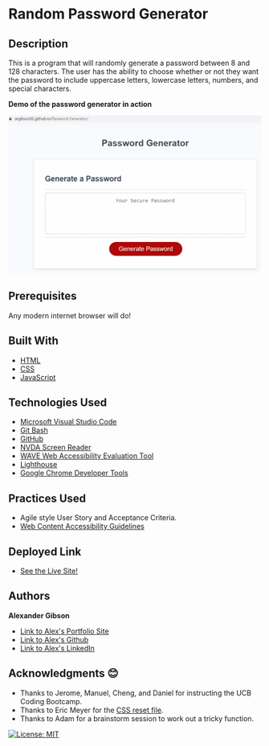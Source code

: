 # Random Password Generator

## Description

This is a program that will randomly generate a password between 8 and 128 characters. The user has the ability to choose whether or not they want the password to include uppercase letters, lowercase letters, numbers, and special characters.

**Demo of the password generator in action**

![Demo of the password generator in action](https://github.com/argibson02/Password-Generator/blob/main/images/demo-password-generator.gif?raw=true)



## Prerequisites
Any modern internet browser will do!

## Built With

* [HTML](https://developer.mozilla.org/en-US/docs/Web/HTML)
* [CSS](https://developer.mozilla.org/en-US/docs/Web/CSS)
* [JavaScript](https://developer.mozilla.org/en-US/docs/Web/JavaScript)

## Technologies Used

* [Microsoft Visual Studio Code](https://code.visualstudio.com/)
* [Git Bash](https://git-scm.com/downloads)
* [GitHub](https://github.com/)
* [NVDA Screen Reader](https://www.nvaccess.org/)
* [WAVE Web Accessibility Evaluation Tool](https://wave.webaim.org/)
* [Lighthouse](https://developers.google.com/web/tools/lighthouse/)
* [Google Chrome Developer Tools](https://developer.chrome.com/docs/devtools/)

## Practices Used

* Agile style User Story and Acceptance Criteria.
* [Web Content Accessibility Guidelines](https://www.w3.org/WAI/standards-guidelines/wcag/)

## Deployed Link

* [See the Live Site!](https://argibson02.github.io/Password-Generator/)

## Authors

**Alexander Gibson** 

- [Link to Alex's Portfolio Site](https://argibson02.github.io/Professional-Portfolio-React//)
- [Link to Alex's Github](https://github.com/argibson02)
- [Link to Alex's LinkedIn](https://www.linkedin.com/in/alexander-r-gibson/)

## Acknowledgments 😊

- Thanks to Jerome, Manuel, Cheng, and Daniel for instructing the UCB Coding Bootcamp.
- Thanks to Eric Meyer for the [CSS reset file](https://meyerweb.com/eric/tools/css/reset/).
- Thanks to Adam for a brainstorm session to work out a tricky function.

[![License: MIT](https://img.shields.io/badge/License-MIT-yellow.svg)](https://opensource.org/licenses/MIT)